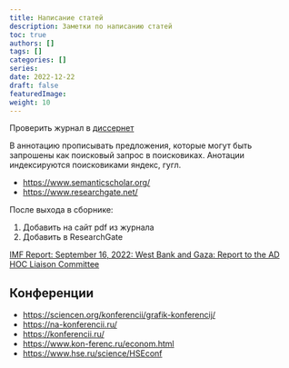 ```yaml
---
title: Написание статей
description: Заметки по написанию статей
toc: true
authors: []
tags: []
categories: []
series:
date: 2022-12-22
draft: false
featuredImage:
weight: 10
---
```


Проверить журнал в [диссернет](https://dissernet.org/magazine)

В аннотацию прописывать предложения, которые могут быть запрошены как поисковый запрос в поисковиках. Анотации индексируются поисковиками яндекс, гугл.

- <https://www.semanticscholar.org/>
- <https://www.researchgate.net/>

После выхода в сборнике:

1. Добавить на сайт pdf из журнала
2. Добавить в ResearchGate

[IMF Report: September 16, 2022: West Bank and Gaza: Report to the AD HOC Liaison Committee](https://www.imf.org/en/Publications/CR/Issues/2022/09/15/West-Bank-and-Gaza-Report-to-the-AD-HOC-Liaison-Committee-523385)

## Конференции

- <https://sciencen.org/konferencii/grafik-konferencij/>
- <https://na-konferencii.ru/>
- <https://konferencii.ru/>
- <https://www.kon-ferenc.ru/econom.html>
- <https://www.hse.ru/science/HSEconf>

